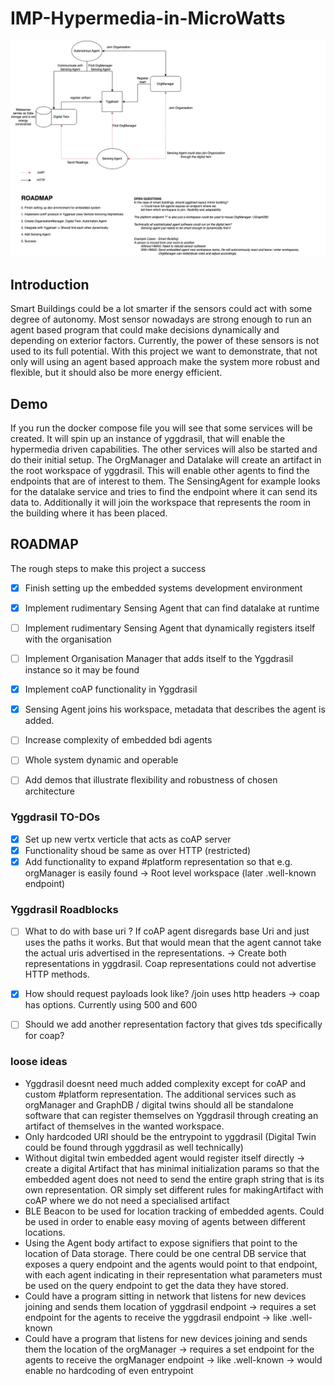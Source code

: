 # IMP-Hypermedia-in-MicroWatts


![drawio image](documentation/images/layout.drawio.png)

## Introduction
Smart Buildings could be a lot smarter if the sensors could act with some degree of autonomy. Most sensor nowadays
are strong enough to run an agent based program that could make decisions dynamically and depending on exterior factors.
Currently, the power of these sensors is not used to its full potential. With this project we want to demonstrate, that not
only will using an agent based approach make the system more robust and flexible, but it should also be more energy efficient.


## Demo
If you run the docker compose file you will see that some services will be created. It will spin up an instance of yggdrasil,
that will enable the hypermedia driven capabilities. The other services will also be started and do their initial setup.
The OrgManager and Datalake will create an artifact in the root workspace of yggdrasil. This will enable other agents to find
the endpoints that are of interest to them. The SensingAgent for example looks for the datalake service and tries to find the
endpoint where it can send its data to. Additionally it will join the workspace that represents the room in the building where
it has been placed.

## ROADMAP
The rough steps to make this project a success

- [x] Finish setting up the embedded systems development environment
- [x] Implement rudimentary Sensing Agent that can find datalake at runtime
- [ ] Implement rudimentary Sensing Agent that dynamically registers itself with the organisation
- [ ] Implement Organisation Manager that adds itself to the Yggdrasil instance so it may be found
- [x] Implement coAP functionality in Yggdrasil
- [x] Sensing Agent joins his workspace, metadata that describes the agent is added.
- [ ] Increase complexity of embedded bdi agents
- [ ] Whole system dynamic and operable
- [ ] Add demos that illustrate flexibility and robustness of chosen architecture


### Yggdrasil TO-DOs
- [x] Set up new vertx verticle that acts as coAP server
- [x] Functionality shoud be same as over HTTP (restricted)
- [x] Add functionality to expand #platform representation so that e.g. orgManager is easily found -> Root level workspace (later .well-known endpoint)

### Yggdrasil Roadblocks
- [ ] What to do with base uri ? If coAP agent disregards base Uri and just uses the paths it works. 
But that would mean that the agent cannot take the actual uris advertised in the representations.
-> Create both representations in yggdrasil. Coap representations could not advertise HTTP methods.
- [x] How should request payloads look like? /join uses http headers -> coap has options. Currently using 500 and 600
- [ ] Should we add another representation factory that gives tds specifically for coap?


### loose ideas
- Yggdrasil doesnt need much added complexity except for coAP and custom #platform representation. The additional services such as orgManager and GraphDB / digital twins should all be standalone software that can register themselves on Yggdrasil through creating an artifact of themselves in the wanted workspace.
- Only hardcoded URI should be the entrypoint to yggdrasil (Digital Twin could be found through yggdrasil as well technically)
- Without digital twin embedded agent would register itself directly -> create a digital Artifact that has minimal initialization params so that the embedded agent does not need to send the entire graph string that is its own representation. OR simply set different rules for makingArtifact with coAP where we do not need a specialised artifact
- BLE Beacon to be used for location tracking of embedded agents. Could be used in order to enable easy moving of agents between different locations.
- Using the Agent body artifact to expose signifiers that point to the location of Data storage. There could be one central DB service that exposes a query endpoint and the agents would point to that endpoint, with each agent indicating in their representation what parameters must be used on the query endpoint to get the data they have stored.
- Could have a program sitting in network that listens for new devices joining and sends them location of yggdrasil endpoint -> requires a set endpoint for the agents to receive the yggdrasil endpoint -> like .well-known
- Could have a program that listens for new devices joining and sends them the location of the orgManager -> requires a set endpoint for the agents to receive the orgManager endpoint -> like .well-known -> would enable no hardcoding of even entrypoint
